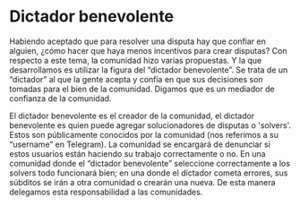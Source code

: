 # Dictador benevolente

Habiendo aceptado que para resolver una disputa hay que confiar en alguien, ¿cómo hacer que haya menos incentivos para crear disputas? Con respecto a este tema, la comunidad hizo varias propuestas. Y la que desarrollamos es utilizar la figura del “dictador benevolente”. Se trata de un “dictador” al que la gente acepta y confía en que sus decisiones son tomadas para el bien de la comunidad. Digamos que es un mediador de confianza de la comunidad.

El dictador benevolente es el creador de la comunidad, el dictador benevolente es quien puede agregar solucionadores de disputas o 'solvers'. Estos son públicamente conocidos por la comunidad (nos referimos a su “username” en Telegram). La comunidad se encargará de denunciar si estos usuarios están haciendo su trabajo correctamente o no. En una comunidad donde el “dictador benevolente” seleccione correctamente a los solvers todo funcionará bien; en una donde el dictador cometa errores, sus súbditos se irán a otra comunidad o crearán una nueva. De esta manera delegamos esta responsabilidad a las comunidades.